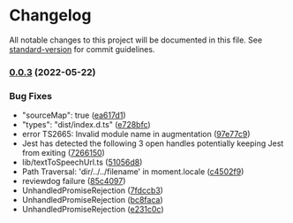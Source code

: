 # Changelog

All notable changes to this project will be documented in this file. See [standard-version](https://github.com/conventional-changelog/standard-version) for commit guidelines.

### [0.0.3](https://github.com/inouetakuya/google-nest-notifier/compare/v0.0.2...v0.0.3) (2022-05-22)


### Bug Fixes

* "sourceMap": true ([ea617d1](https://github.com/inouetakuya/google-nest-notifier/commit/ea617d1d80e2b6642c4072d493092081aea55e6c))
* "types": "dist/index.d.ts" ([e728bfc](https://github.com/inouetakuya/google-nest-notifier/commit/e728bfcb06eab9f80e6d4bb6b6946dea25d1edcc))
* error TS2665: Invalid module name in augmentation ([97e77c9](https://github.com/inouetakuya/google-nest-notifier/commit/97e77c9c5024c5cc00da779c7245a4d9a4c175e7))
* Jest has detected the following 3 open handles potentially keeping Jest from exiting ([7266150](https://github.com/inouetakuya/google-nest-notifier/commit/726615073d2ea7ba49a84c22f3b25a85e9de50fe))
* lib/textToSpeechUrl.ts ([51056d8](https://github.com/inouetakuya/google-nest-notifier/commit/51056d8a6e0d5c228a97e0c1fc748e8f1ad36c85))
* Path Traversal: 'dir/../../filename' in moment.locale ([c4502f9](https://github.com/inouetakuya/google-nest-notifier/commit/c4502f9c6cff8947c4f070f1285cae6b323589eb))
* reviewdog failure ([85c4097](https://github.com/inouetakuya/google-nest-notifier/commit/85c409733c19b755796b17d56cab7e07e7cfe8bb))
* UnhandledPromiseRejection ([7fdccb3](https://github.com/inouetakuya/google-nest-notifier/commit/7fdccb373edd730d1829f4a3982c91e62ea4ecc7))
* UnhandledPromiseRejection ([bc8faca](https://github.com/inouetakuya/google-nest-notifier/commit/bc8faca5238970fe23fd050593ed8bca28f64ba1))
* UnhandledPromiseRejection ([e231c0c](https://github.com/inouetakuya/google-nest-notifier/commit/e231c0ca2ff6a1ac6cf80981aaf53277c0a11c4c))
